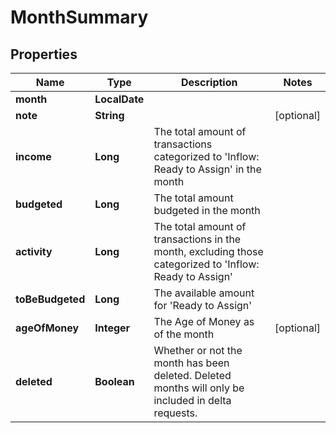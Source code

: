 

# MonthSummary


## Properties

| Name | Type | Description | Notes |
|------------ | ------------- | ------------- | -------------|
|**month** | **LocalDate** |  |  |
|**note** | **String** |  |  [optional] |
|**income** | **Long** | The total amount of transactions categorized to &#39;Inflow: Ready to Assign&#39; in the month |  |
|**budgeted** | **Long** | The total amount budgeted in the month |  |
|**activity** | **Long** | The total amount of transactions in the month, excluding those categorized to &#39;Inflow: Ready to Assign&#39; |  |
|**toBeBudgeted** | **Long** | The available amount for &#39;Ready to Assign&#39; |  |
|**ageOfMoney** | **Integer** | The Age of Money as of the month |  [optional] |
|**deleted** | **Boolean** | Whether or not the month has been deleted.  Deleted months will only be included in delta requests. |  |



